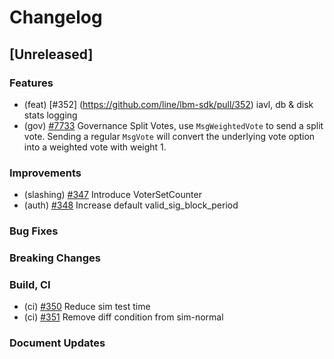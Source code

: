 # Changelog

## [Unreleased]

### Features
* (feat) [\#352] (https://github.com/line/lbm-sdk/pull/352) iavl, db & disk stats logging
* (gov) [\#7733](https://github.com/line/lbm-sdk/pull/360) Governance Split Votes, use `MsgWeightedVote` to send a split vote. Sending a regular `MsgVote` will convert the underlying vote option into a weighted vote with weight 1.

### Improvements
* (slashing) [\#347](https://github.com/line/lbm-sdk/pull/347) Introduce VoterSetCounter 
* (auth) [\#348](https://github.com/line/lbm-sdk/pull/348) Increase default valid_sig_block_period

### Bug Fixes

### Breaking Changes

### Build, CI
* (ci) [\#350](https://github.com/line/lbm-sdk/pull/350) Reduce sim test time
* (ci) [\#351](https://github.com/line/lbm-sdk/pull/351) Remove diff condition from sim-normal
 
### Document Updates

